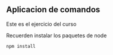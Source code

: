 ## Aplicacion de comandos 

Este es el ejercicio del curso

Recuerden instalar los paquetes de node

```
npm install
```